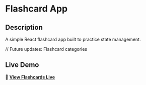 # Flashcard App

## Description
A simple React flashcard app built to practice state management.

// Future updates: Flashcard categories

## Live Demo
🔗 **[View Flashcards Live](https://flashcards-zahn.vercel.app/)**  

